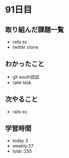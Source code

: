 # 91日目
## 取り組んだ課題一覧
- rails ec
- twitter clone
## わかったこと
- git aouth認証
- rake task
## 次やること
- rails ec
## 学習時間
- today 3
- weekly:27
- total :255